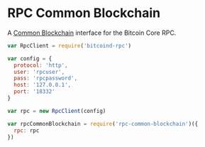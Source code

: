 # RPC Common Blockchain

A [Common Blockchain](https://github.com/blockai/abstract-common-blockchain) interface for the Bitcoin Core RPC.

```js
var RpcClient = require('bitcoind-rpc')

var config = {
  protocol: 'http',
  user: 'rpcuser',
  pass: 'rpcpassword',
  host: '127.0.0.1',
  port: '18332'
}

var rpc = new RpcClient(config)

var rpcCommonBlockchain = require('rpc-common-blockchain')({
  rpc: rpc
})
```
